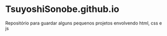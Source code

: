 # TsuyoshiSonobe.github.io
Repositório para guardar alguns pequenos projetos envolvendo html, css e js
